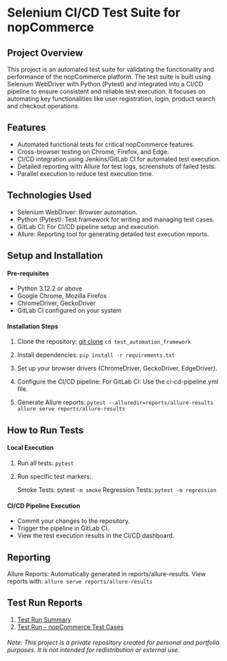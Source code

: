 # Selenium CI/CD Test Suite for nopCommerce

## Project Overview

This project is an automated test suite for validating the functionality and performance of the nopCommerce platform. 
The test suite is built using Selenium WebDriver with Python (Pytest) and integrated into a CI/CD pipeline to ensure consistent and reliable test execution. 
It focuses on automating key functionalities like user registration, login, product search and checkout operations.

## Features

* Automated functional tests for critical nopCommerce features.
* Cross-browser testing on Chrome, Firefox, and Edge.
* CI/CD integration using Jenkins/GitLab CI for automated test execution.
* Detailed reporting with Allure for test logs, screenshots of failed tests.
* Parallel execution to reduce test execution time.

## Technologies Used

* Selenium WebDriver: Browser automation.
* Python (Pytest): Test framework for writing and managing test cases.
* GitLab CI: For CI/CD pipeline setup and execution.
* Allure: Reporting tool for generating detailed test execution reports.


## Setup and Installation

#### Pre-requisites
* Python 3.12.2 or above
* Google Chrome, Mozilla Firefox
* ChromeDriver, GeckoDriver
* GitLab CI configured on your system

#### Installation Steps

1. Clone the repository:
 [git clone](https://github.com/Inbar-kr/nopcommerce-test-framework.git)
`cd test_automation_framework`

2. Install dependencies:
`pip install -r requirements.txt`
3. Set up your browser drivers (ChromeDriver, GeckoDriver, EdgeDriver).
4. Configure the CI/CD pipeline:
For GitLab CI: Use the ci-cd-pipeline.yml file.
5. Generate Allure reports:
`pytest --alluredir=reports/allure-results`
`allure serve reports/allure-results`

## How to Run Tests

#### Local Execution

1. Run all tests:
`pytest`
2. Run specific test markers:.

    Smoke Tests: pytest `-m smoke`
    Regression Tests: `pytest -m regression`

#### CI/CD Pipeline Execution
* Commit your changes to the repository.
* Trigger the pipeline in GitLab CI.
* View the test execution results in the CI/CD dashboard.

## Reporting
Allure Reports: Automatically generated in reports/allure-results. View reports with:
`allure serve reports/allure-results`

## Test Run Reports
1. [Test Run Summary](https://test-management.browserstack.com/projects/343197/reports/27682?public_token=c193e9f680fb7098065237a261b13b6be7ea8c8c09c18e5496255752e1e403dce359ed068f3c9421ce3ac29a4c7546818050a6a04ebb6824dada72e94a48a95b&public_token_id=1361)
2. [Test Run - nopCommerce Test Cases](https://test-management.browserstack.com/projects/343197/test-runs/TR-18?public_token=562d57b5dd3a7f3292cfe08ea247426569ef028817ba85e9790cc374460779d36453e2fe70088dc87e90396e83bb4288dd844dd24720f9d271c822b1bd26b273&public_token_id=1362)

###### Note: This project is a private repository created for personal and portfolio purposes. It is not intended for redistribution or external use.